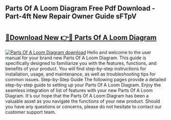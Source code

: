 ## Parts Of A Loom Diagram Free Pdf Download - Part-4ft New Repair Owner Guide sFTpV

# <h2><a href="http://dfobujn.blite.top/?on=Parts+Of+A+Loom+Diagram">🔗Download New 👉🔴 Parts Of A Loom Diagram</a></h2>

[![Parts Of A Loom Diagram download](https://i.imgur.com/lujVjoI.png)](http://dfobujn.blite.top/?on=Parts+Of+A+Loom+Diagram)
Hello and welcome to the user manual for your brand new Parts Of A Loom Diagram. This guide is specifically designed to familiarize you with the features, functions, and benefits of your product. You will find step-by-step instructions for installation, usage, and maintenance, as well as troubleshooting tips for common issues. Step-by-Step Guide The following pages provide a detailed step-by-step guide to setting up your Parts Of A Loom Diagram. Enjoy the seamless integration of list of features with your new Parts Of A Loom Diagram. It's our hope that the Parts Of A Loom Diagram has been a valuable asset as you navigate the functions of your new product. Should you have any questions or concerns, please do not hesitate to contact our customer support team.
